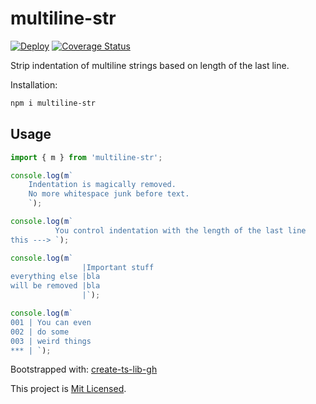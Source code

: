 # multiline-str

[![Deploy](https://github.com/glebbash/multiline-str/workflows/build/badge.svg)](https://github.com/glebbash/multiline-str/actions)
[![Coverage Status](https://coveralls.io/repos/github/glebbash/multiline-str/badge.svg?branch=master)](https://coveralls.io/github/glebbash/multiline-str?branch=master)

Strip indentation of multiline strings based on length of the last line.

<!-- TODO: add extended examples -->

Installation:

```sh
npm i multiline-str
```

## Usage

```ts
import { m } from 'multiline-str';

console.log(m`
    Indentation is magically removed.
    No more whitespace junk before text.
    `);

console.log(m`
          You control indentation with the length of the last line
this ---> `);

console.log(m`
                |Important stuff
everything else |bla
will be removed |bla         
                |`);

console.log(m`
001 | You can even 
002 | do some
003 | weird things
*** | `);
```

Bootstrapped with: [create-ts-lib-gh](https://github.com/glebbash/create-ts-lib-gh)

This project is [Mit Licensed](LICENSE).
